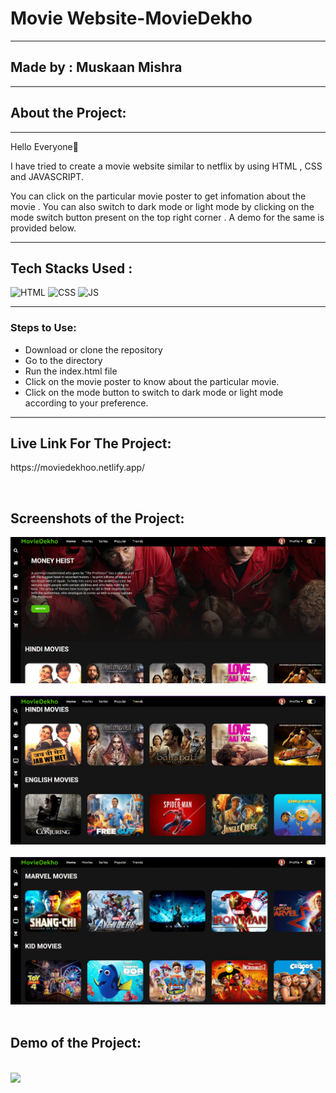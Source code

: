 
 <h1>Movie Website-MovieDekho</h1>
<hr>
<h2>Made by : Muskaan Mishra</h2>
<hr>
<h2>About the Project:</h2> 
<hr>

<p>Hello Everyone👋</p>
<p> I have tried to create a movie website similar to netflix by using HTML , CSS and JAVASCRIPT.</p>
<p>You can click on the particular movie poster to get infomation about the movie . You can also switch to dark mode or light mode by clicking on the mode switch button present on the top right corner . A demo for the same is provided below.</p>

<hr>


## Tech Stacks Used :


![HTML](https://img.shields.io/badge/html5%20-%23E34F26.svg?&style=for-the-badge&logo=html5&logoColor=white)
![CSS](https://img.shields.io/badge/css3%20-%231572B6.svg?&style=for-the-badge&logo=css3&logoColor=white)
![JS](https://img.shields.io/badge/javascript%20-%23323330.svg?&style=for-the-badge&logo=javascript&logoColor=%23F7DF1E)

<hr>

<h3>Steps to Use:</h3>


- Download or clone the repository
- Go to the directory
- Run the index.html file
- Click on the movie poster to know about the particular movie.
- Click on the mode button to switch to dark mode or light mode according to your preference.

<hr>
<h2>Live Link For The Project:</h2>
<p>https://moviedekhoo.netlify.app/ </p>
<br>

<h2>Screenshots of the Project:</h2>

<img src="./Assets/media/A.png" />
<br>
<br>

<img src="./Assets/media/B.png" />
<br>
<br>

<img src="./Assets/media/C.png" />
<br>
<br>

<h2>Demo of the Project:</h2>
<br>

<img src="./Assets/media/demo.gif" type="video/mp4" />
